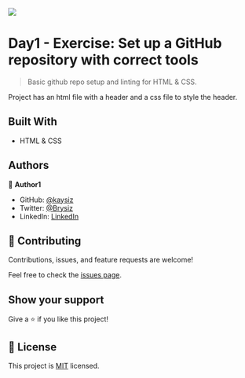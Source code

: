 ![](https://img.shields.io/badge/Microverse-blueviolet)

# Day1 - Exercise: Set up a GitHub repository with correct tools

> Basic github repo setup and linting for HTML & CSS.


Project has an html file with a header and a css file to style the header.

## Built With

- HTML & CSS


## Authors

👤 **Author1**

- GitHub: [@kaysiz](https://github.com/kaysiz)
- Twitter: [@Brysiz](https://twitter.com/Brysiz)
- LinkedIn: [LinkedIn](https://www.linkedin.com/in/kudakwashe-siziva-42a06949/)

## 🤝 Contributing

Contributions, issues, and feature requests are welcome!

Feel free to check the [issues page](issues/).

## Show your support

Give a ⭐️ if you like this project!

## 📝 License

This project is [MIT](lic.url) licensed.
